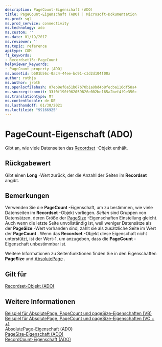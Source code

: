 ```yaml
---
description: PageCount-Eigenschaft (ADO)
title: PageCount-Eigenschaft (ADO) | Microsoft-Dokumentation
ms.prod: sql
ms.prod_service: connectivity
ms.technology: ado
ms.custom: ''
ms.date: 01/19/2017
ms.reviewer: ''
ms.topic: reference
apitype: COM
f1_keywords:
- Recordset15::PageCount
helpviewer_keywords:
- PageCount property [ADO]
ms.assetid: b601b56c-0ac4-44ee-bc91-c3d2d104f00a
author: rothja
ms.author: jroth
ms.openlocfilehash: 07eb8ef6a51b67b70b1a0bd4b8fecba116df58a4
ms.sourcegitcommit: 33f0f190f962059826e002be165a2bef4f9e350c
ms.translationtype: MT
ms.contentlocale: de-DE
ms.lasthandoff: 01/30/2021
ms.locfileid: "99166925"
---
```

# <a name="pagecount-property-ado"></a>PageCount-Eigenschaft (ADO)
Gibt an, wie viele Datenseiten das [Recordset](./recordset-object-ado.md) -Objekt enthält.  
  
## <a name="return-value"></a>Rückgabewert  
 Gibt einen **Long** -Wert zurück, der die Anzahl der Seiten im **Recordset** angibt.  
  
## <a name="remarks"></a>Bemerkungen  
 Verwenden Sie die **PageCount** -Eigenschaft, um zu bestimmen, wie viele Datenseiten im **Recordset** -Objekt vorliegen. *Seiten* sind Gruppen von Datensätzen, deren Größe der [PageSize](./pagesize-property-ado.md) -Eigenschaften Einstellung gleicht. Auch wenn die letzte Seite unvollständig ist, weil weniger Datensätze als der **PageSize** -Wert vorhanden sind, zählt sie als zusätzliche Seite im Wert der **PageCount** . Wenn das **Recordset** -Objekt diese Eigenschaft nicht unterstützt, ist der Wert-1, um anzugeben, dass die **PageCount** -Eigenschaft unbestimmbar ist.  
  
 Weitere Informationen zu Seitenfunktionen finden Sie in den Eigenschaften **PageSize** und [AbsolutePage](./absolutepage-property-ado.md) .  
  
## <a name="applies-to"></a>Gilt für  
 [Recordset-Objekt (ADO)](./recordset-object-ado.md)  
  
## <a name="see-also"></a>Weitere Informationen  
 [Beispiel für AbsolutePage, PageCount und pageSize-Eigenschaften (VB)](./absolutepage-pagecount-and-pagesize-properties-example-vb.md)   
 [Beispiel für AbsolutePage, PageCount und pageSize-Eigenschaften (VC + +)](./absolutepage-pagecount-and-pagesize-properties-example-vc.md)   
 [AbsolutePage-Eigenschaft (ADO)](./absolutepage-property-ado.md)   
 [PageSize-Eigenschaft (ADO)](./pagesize-property-ado.md)   
 [RecordCount-Eigenschaft (ADO)](./recordcount-property-ado.md)